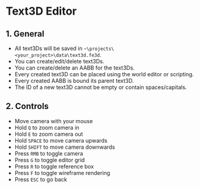 # Text3D Editor

## 1. General

- All text3Ds will be saved in `~\projects\<your_project>\data\text3d.fe3d`.
- You can create/edit/delete text3Ds.
- You can create/delete an AABB for the text3Ds.
- Every created text3D can be placed using the world editor or scripting.
- Every created AABB is bound its parent text3D.
- The ID of a new text3D cannot be empty or contain spaces/capitals.

## 2. Controls

- Move camera with your mouse
- Hold `Q` to zoom camera in
- Hold `E` to zoom camera out
- Hold `SPACE` to move camera upwards
- Hold `SHIFT` to move camera downwards
- Press `RMB` to toggle camera
- Press `G` to toggle editor grid
- Press `R` to toggle reference box
- Press `F` to toggle wireframe rendering
- Press `ESC` to go back

